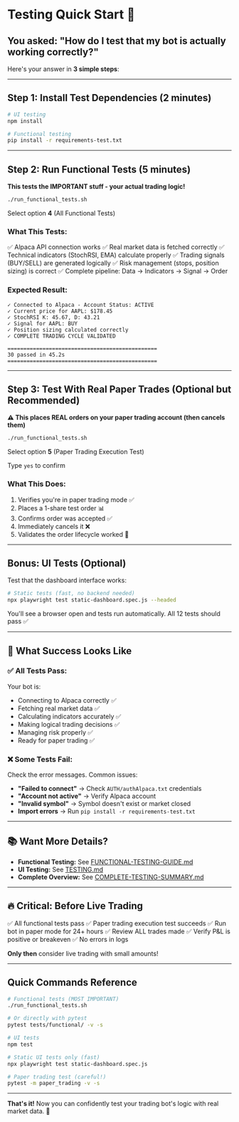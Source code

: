 # Testing Quick Start 🚀

## You asked: "How do I test that my bot is actually working correctly?"

Here's your answer in **3 simple steps**:

---

## Step 1: Install Test Dependencies (2 minutes)

```bash
# UI testing
npm install

# Functional testing
pip install -r requirements-test.txt
```

---

## Step 2: Run Functional Tests (5 minutes)

**This tests the IMPORTANT stuff - your actual trading logic!**

```bash
./run_functional_tests.sh
```

Select option **4** (All Functional Tests)

### What This Tests:
✅ Alpaca API connection works
✅ Real market data is fetched correctly
✅ Technical indicators (StochRSI, EMA) calculate properly
✅ Trading signals (BUY/SELL) are generated logically
✅ Risk management (stops, position sizing) is correct
✅ Complete pipeline: Data → Indicators → Signal → Order

### Expected Result:
```
✓ Connected to Alpaca - Account Status: ACTIVE
✓ Current price for AAPL: $178.45
✓ StochRSI K: 45.67, D: 43.21
✓ Signal for AAPL: BUY
✓ Position sizing calculated correctly
✓ COMPLETE TRADING CYCLE VALIDATED

===============================================
30 passed in 45.2s
===============================================
```

---

## Step 3: Test With Real Paper Trades (Optional but Recommended)

**⚠️ This places REAL orders on your paper trading account (then cancels them)**

```bash
./run_functional_tests.sh
```

Select option **5** (Paper Trading Execution Test)

Type `yes` to confirm

### What This Does:
1. Verifies you're in paper trading mode ✅
2. Places a 1-share test order 📊
3. Confirms order was accepted ✅
4. Immediately cancels it ❌
5. Validates the order lifecycle worked 🎯

---

## Bonus: UI Tests (Optional)

Test that the dashboard interface works:

```bash
# Static tests (fast, no backend needed)
npx playwright test static-dashboard.spec.js --headed
```

You'll see a browser open and tests run automatically. All 12 tests should pass ✅

---

## 🎯 What Success Looks Like

### ✅ All Tests Pass:
Your bot is:
- Connecting to Alpaca correctly ✅
- Fetching real market data ✅
- Calculating indicators accurately ✅
- Making logical trading decisions ✅
- Managing risk properly ✅
- Ready for paper trading ✅

### ❌ Some Tests Fail:
Check the error messages. Common issues:
- **"Failed to connect"** → Check `AUTH/authAlpaca.txt` credentials
- **"Account not active"** → Verify Alpaca account
- **"Invalid symbol"** → Symbol doesn't exist or market closed
- **Import errors** → Run `pip install -r requirements-test.txt`

---

## 📚 Want More Details?

- **Functional Testing:** See [FUNCTIONAL-TESTING-GUIDE.md](FUNCTIONAL-TESTING-GUIDE.md)
- **UI Testing:** See [TESTING.md](TESTING.md)
- **Complete Overview:** See [COMPLETE-TESTING-SUMMARY.md](COMPLETE-TESTING-SUMMARY.md)

---

## 🔥 Critical: Before Live Trading

✅ All functional tests pass
✅ Paper trading execution test succeeds
✅ Run bot in paper mode for 24+ hours
✅ Review ALL trades made
✅ Verify P&L is positive or breakeven
✅ No errors in logs

**Only then** consider live trading with small amounts!

---

## Quick Commands Reference

```bash
# Functional tests (MOST IMPORTANT)
./run_functional_tests.sh

# Or directly with pytest
pytest tests/functional/ -v -s

# UI tests
npm test

# Static UI tests only (fast)
npx playwright test static-dashboard.spec.js

# Paper trading test (careful!)
pytest -m paper_trading -v -s
```

---

**That's it!** Now you can confidently test your trading bot's logic with real market data. 🎉

